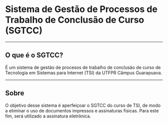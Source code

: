 # Sistema de Gestão de Processos de Trabalho de Conclusão de Curso (SGTCC)

----
## O que é o SGTCC?

É um sistema de gestão de procesos de trabalho de conclusão de curso de Tecnologia em Sistemas para Internet (TSI) da UTFPR Câmpus Guarapuava.

----

## Sobre

O objetivo desse sistema é aperfeiçoar o SGTCC do curso de TSI, de modo a eliminar o uso de documentos impressos e assinaturas físicas. Para este fim, será utilizado a assinatura eletrônica.


